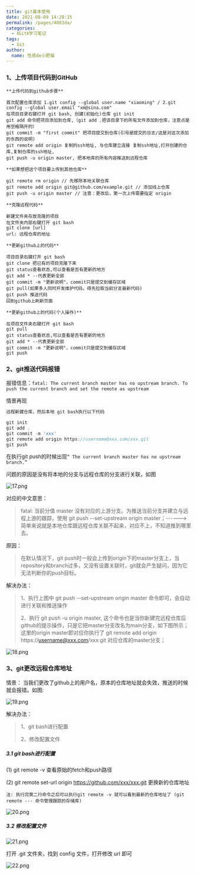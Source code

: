 ```yaml
---
title: git基本使用
date: 2021-08-09 14:28:15
permalink: /pages/4003da/
categories:
  - 《Git》学习笔记
tags:
  - Git
author:
  name: 性感de小肥猫
---
```

### 1、上传项目代码到GitHub
```
**上传代码到github步骤**

首次配置仓库添加 1.git config --global user.name "xiaoming" / 2.git config --global user.email "xm@sina.com"
在项目目录右键打开 git bash, 创建(初始化)仓库 git init
git add 命令把项目添加到仓库,（git add .把该目录下的所有文件添加到仓库，注意点是用空格隔开的）
git commit -m "first commit" 把项目提交到仓库(引号是提交的日志/这是对这次添加的东西的说明)
git remote add origin 复制的ssh地址, 与仓库建立连接 复制ssh地址,打开创建的仓库,复制仓库的ssh地址,
git push -u origin master, 把本地库的所有内容推送到远程仓库
```
```
**如果想把这个项目要上传到其他仓库**

git remote rm origin // 先移除本地关联仓库
git remote add origin git@github.com/example.git // 添加线上仓库
git push -u origin master // 注意：更改后，第一次上传需要指定 origin
```
```
**克隆远程代码**

新建文件夹存放克隆的项目
在文件夹内部右键打开 git bash
git clone [url]
url: 远程仓库的地址
```
```
**更新github上的代码**

项目目录右键打开 git bash
git clone 把已有的项目克隆下来
git status查看状态,可以查看是否有更新的地方
git add * --代表更新全部
git commit -m "更新说明"，commit只是提交到缓存区域
git pull(如果多人同时开发维护代码，得先拉取当前分支最新代码)
git push 推送代码
回到github上刷新页面
```
```
**更新github上的代码(个人操作)**

在项目文件夹右键打开 git bash
git pull
git status查看状态,可以查看是否有更新的地方
git add * --代表更新全部
git commit -m "更新说明"，commit只是提交到缓存区域
git push
```
### 2、git推送代码报错
报错信息：`fatal: The current branch master has no upstream branch. To push the current branch and set the remote as upstream`

情景再现

```js
远程新建仓库，然后本地 git bash执行以下代码

git init
git add .
git commit -m 'xxx'
git remote add origin https://username@xxx.com/xxx.git
git push
```

在执行git push的时候出现`“ The current branch master has no upstream branch.”`

问题的原因是没有将本地的分支与远程仓库的分支进行关联，如图

![17.png](https://p3-juejin.byteimg.com/tos-cn-i-k3u1fbpfcp/493cca5aafcd4fcaa5c8d87382d23da2~tplv-k3u1fbpfcp-watermark.image)

对应的中文意思：
> fatal: 当前分值 master 没有对应的上游分支。为推送当前分支并建立与远程上游的跟踪，使用 git push --set-upstream origin master；------> 简单来说就是本地仓库跟远程仓库关联不起来，对应不上，不知道推到哪里去。

原因：
> 在默认情况下，git push时一般会上传到origin下的master分支上，当repository和branch过多，又没有设置关联时，git就会产生疑问，因为它无法判断你的push目标。

解决办法：
> 1、执行上图中 git push --set-upstream origin master 命令即可，会自动进行关联和推送操作
>
> 2、执行 git push -u origin master,  这个命令也是当你新建完远程仓库后github的提示操作，只是它把master分支改名为main分支，如下图所示；这里的origin master即对应你执行了 git remote add origin https://username@xxx.com/xxx.git 对应仓库的master分支；

![18.png](https://p3-juejin.byteimg.com/tos-cn-i-k3u1fbpfcp/83908ad23cda4352be78265883590022~tplv-k3u1fbpfcp-watermark.image)

### 3、git更改远程仓库地址
情景：
当我们更改了github上的用户名，原本的仓库地址就会失效，推送的时候就会报错。如图:

![19.png](https://p1-juejin.byteimg.com/tos-cn-i-k3u1fbpfcp/e838759ab3db47f2b068e8e5f6c74d55~tplv-k3u1fbpfcp-watermark.image)

解决办法：
> 1、git bash进行配置
> 
> 2、修改配置文件 

##### 3.1 git bash进行配置
(1) git remote -v  查看原始的fetch和push路径  

(2) git remote set-url origin https://github.com/xxx/xxx.git   更换新的仓库地址  

`注: 执行完第二行命令之后可以执行git remote -v 就可以看到最新的仓库地址了 (git remote --- 命令管理跟踪的存储库)`

![20.png](https://p3-juejin.byteimg.com/tos-cn-i-k3u1fbpfcp/3824a4ac812a460f855328325b1efe87~tplv-k3u1fbpfcp-watermark.image)

##### 3.2 修改配置文件

![21.png](https://p6-juejin.byteimg.com/tos-cn-i-k3u1fbpfcp/6fc05dfd6bb442e2bb34ca56364f1ff7~tplv-k3u1fbpfcp-watermark.image)

打开 .git 文件夹，找到 config 文件，打开修改 url 即可

![22.png](https://p3-juejin.byteimg.com/tos-cn-i-k3u1fbpfcp/278921174d5c4bb4a1983e76670b9a8c~tplv-k3u1fbpfcp-watermark.image)
